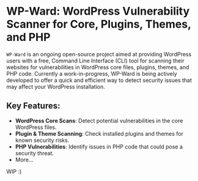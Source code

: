 
# WP-Ward: WordPress Vulnerability Scanner for Core, Plugins, Themes, and PHP

`WP-Ward` is an ongoing open-source project aimed at providing WordPress users with a free, 
Command Line Interface (CLI) tool for scanning their websites for vulnerabilities in WordPress core files, plugins, themes, and PHP code. 
Currently a work-in-progress, WP-Ward is being actively developed to offer a quick and efficient way to detect security issues that may affect your WordPress installation.

## Key Features:

- **WordPress Core Scans**: Detect potential vulnerabilities in the core WordPress files.
- **Plugin & Theme Scanning**: Check installed plugins and themes for known security risks.
- **PHP Vulnerabilities**: Identify issues in PHP code that could pose a security threat.
- More...

WIP :)
